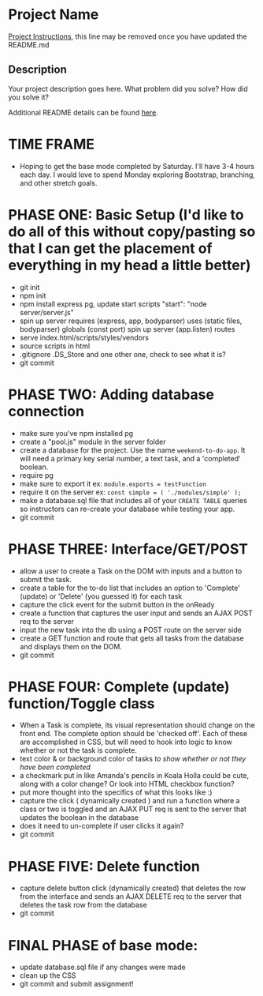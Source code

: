 # Project Name

[Project Instructions](./INSTRUCTIONS.md), this line may be removed once you have updated the README.md

## Description

Your project description goes here. What problem did you solve? How did you solve it?

Additional README details can be found [here](https://github.com/PrimeAcademy/readme-template/blob/master/README.md).

TIME FRAME
===

- Hoping to get the base mode completed by Saturday. I'll have 3-4 hours each day. I would love to spend Monday exploring Bootstrap, branching, and other stretch goals.

PHASE ONE: Basic Setup
(I'd like to do all of this without copy/pasting so that I can get the placement of everything in my head a little better)
===

- git init
- npm init
- npm install express pg, update start scripts "start": "node server/server.js"
- spin up server
    requires (express, app, bodyparser)
    uses (static files, bodyparser)
    globals (const port)
    spin up server (app.listen)
    routes
- serve index.html/scripts/styles/vendors
- source scripts in html
- .gitignore .DS_Store and one other one, check to see what it is?
- git commit

PHASE TWO: Adding database connection
===

- make sure you've npm installed pg
- create a "pool.js" module in the server folder
- create a database for the project.  Use the name `weekend-to-do-app`. It will need a primary key serial number, a text task, and a 'completed' boolean.
- require pg
- make sure to export it ex: ```module.exports = testFunction```
- require it on the server ex: ```const simple = ( './modules/simple' );```
- make a database.sql file that includes all of your `CREATE TABLE` queries so instructors can re-create your database while testing your app.
- git commit

PHASE THREE: Interface/GET/POST
===

- allow a user to create a Task on the DOM with inputs and a button to submit the task.
- create a table for the to-do list that includes an option to 'Complete' (update) or 'Delete' (you guessed it) for each task
- capture the click event for the submit button in the onReady
- create a function that captures the user input and sends an AJAX POST req to the server
- input the new task into the db using a POST route on the server side
- create a GET function and route that gets all tasks from the database and displays them on the DOM.
- git commit

PHASE FOUR: Complete (update) function/Toggle class
===
- When a Task is complete, its visual representation should change on the front end. The complete option should be  'checked off'. Each of these are accomplished in CSS, but will need to hook into logic to know whether or not the task is complete.
- text color & or background color of tasks *to show whether or not they have been completed*
- a checkmark put in like Amanda's pencils in Koala Holla could be cute, along with a color change? Or look into HTML checkbox function?
- put more thought into the specifics of what this looks like :)
- capture the click ( dynamically created ) and run a function where a class or two is toggled and an AJAX PUT req is sent to the server that updates the boolean in the database
- does it need to un-complete if user clicks it again?
- git commit

PHASE FIVE: Delete function
===
- capture delete button click (dynamically created) that deletes the row from the interface and sends an AJAX DELETE req to the server that deletes the task row from the database
- git commit

FINAL PHASE of base mode:
===
- update database.sql file if any changes were made
- clean up the CSS
- git commit and submit assignment!